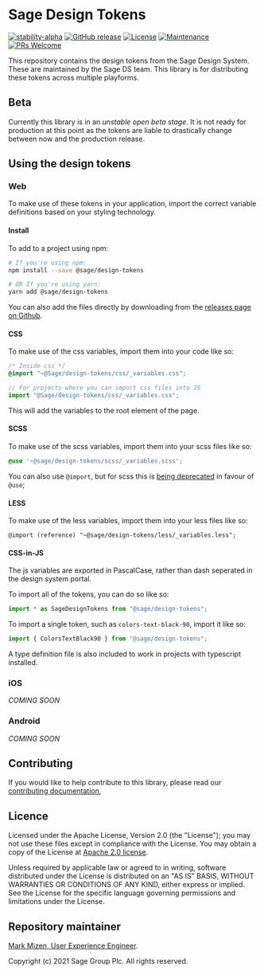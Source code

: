 # Sage Design Tokens

[![stability-alpha](https://img.shields.io/badge/stability-alpha-f4d03f.svg)](https://github.com/mkenney/software-guides/blob/master/STABILITY-BADGES.md#alpha)
[![GitHub release](https://img.shields.io/github/release/Sage/design-tokens.svg)](https://GitHub.com/Sage/design-tokens/releases/)
[![License](https://img.shields.io/badge/License-Apache%202.0-blue.svg)](https://opensource.org/licenses/Apache-2.0)
[![Maintenance](https://img.shields.io/badge/Maintained%3F-yes-green.svg)](https://GitHub.com/Sage/design-tokens/graphs/commit-activity)
[![PRs Welcome](https://img.shields.io/badge/PRs-welcome-brightgreen.svg?style=flat-square)](http://makeapullrequest.com)

This repository contains the design tokens from the Sage Design System. These are maintained by the Sage DS team. This library is for distributing these tokens across multiple playforms.

## Beta

Currently this library is in an _unstable open beta stage_. It is not ready for production at this point as the tokens are liable to drastically change between now and the production release.

## Using the design tokens

### Web

To make use of these tokens in your application, import the correct variable definitions based on your styling technology.

#### Install

To add to a project using npm:

```bash
# If you're using npm:
npm install --save @sage/design-tokens

# OR If you're using yarn:
yarn add @sage/design-tokens
```

You can also add the files directly by downloading from the [releases page on Github](https://github.com/Sage/design-tokens/releases).

#### CSS

To make use of the css variables, import them into your code like so:

```css
/* Inside css */
@import "~@Sage/design-tokens/css/_variables.css";
```

```js
// For projects where you can import css files into JS
import "@Sage/design-tokens/css/_variables.css";
```

This will add the variables to the root element of the page.

#### SCSS

To make use of the scss variables, import them into your scss files like so:

```scss
@use '~@sage/design-tokens/scss/_variables.scss';
```

You can also use `@import`, but for scss this is [being deprecated](https://sass-lang.com/documentation/at-rules/import) in favour of `@use`;

#### LESS

To make use of the less variables, import them into your less files like so:

```less
@import (reference) "~@sage/design-tokens/less/_variables.less";
```

#### CSS-in-JS

The js variables are exported in PascalCase, rather than dash seperated in the design system portal.

To import all of the tokens, you can do so like so:

```js
import * as SageDesignTokens from "@sage/design-tokens";
```

To import a single token, such as `colors-text-black-90`, import it like so:

```js
import { ColorsTextBlack90 } from "@sage/design-tokens";
```

A type definition file is also included to work in projects with typescript installed.

### iOS

_COMING SOON_

### Android

_COMING SOON_

## Contributing

If you would like to help contribute to this library, please read our [contributing documentation](./docs/CONTRIBUTING.md),

## Licence

Licensed under the Apache License, Version 2.0 (the "License");
you may not use these files except in compliance with the License.
You may obtain a copy of the License at [Apache 2.0 license](./license).

Unless required by applicable law or agreed to in writing, software
distributed under the License is distributed on an "AS IS" BASIS,
WITHOUT WARRANTIES OR CONDITIONS OF ANY KIND, either express or implied.
See the License for the specific language governing permissions and
limitations under the License.

## Repository maintainer

[Mark Mizen, User Experience Engineer](mailto:mark.mizen@sage.com).

Copyright (c) 2021 Sage Group Plc. All rights reserved.
